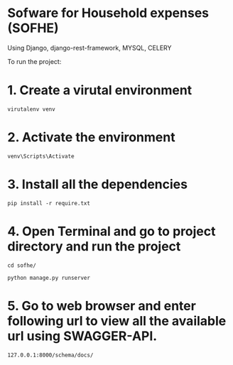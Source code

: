 # Sofware for Household expenses (SOFHE)

Using Django, django-rest-framework, MYSQL, CELERY

To run the project:

# 1. Create a virutal environment

```
virutalenv venv
```

# 2. Activate the environment

```
venv\Scripts\Activate
```

# 3. Install all the dependencies

```
pip install -r require.txt
```

# 4. Open Terminal and go to project directory and run the project

```
cd sofhe/

python manage.py runserver
```

# 5. Go to web browser and enter following url to view all the available url using SWAGGER-API.

```
127.0.0.1:8000/schema/docs/
```
